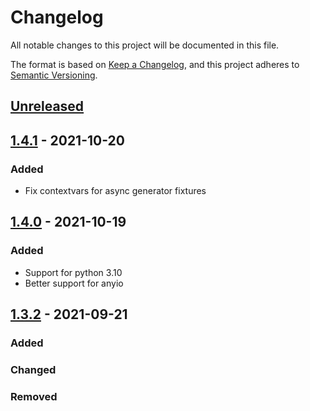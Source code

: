 # Changelog
All notable changes to this project will be documented in this file.

The format is based on [Keep a Changelog](https://keepachangelog.com/en/1.0.0/),
and this project adheres to [Semantic Versioning](https://semver.org/spec/v2.0.0.html).

## [Unreleased]

## [1.4.1] - 2021-10-20
### Added
- Fix contextvars for async generator fixtures

## [1.4.0] - 2021-10-19
### Added
- Support for python 3.10
- Better support for anyio

## [1.3.2] - 2021-09-21
### Added

### Changed

### Removed


[Unreleased]: https://github.com/klen/muffin-databases/compare/1.4.1...HEAD
[1.4.1]: https://github.com/klen/muffin-databases/compare/1.4.0...1.4.1
[1.4.0]: https://github.com/klen/muffin-databases/compare/1.3.2...1.4.0
[1.3.2]: https://github.com/klen/muffin-databases/compare/0.1.0...1.3.2
[0.1.0]: https://github.com/olivierlacan/keep-a-changelog/releases/tag/0.1.0


